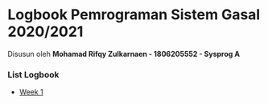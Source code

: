 # Logbook Pemrograman Sistem Gasal 2020/2021

Disusun oleh **Mohamad Rifqy Zulkarnaen - 1806205552 - Sysprog A**

### List Logbook
- [Week 1](https://github.com/mrifqyz/logbook-sysprg-gsl2021/blob/master/Week%201/log_week_1.md)
